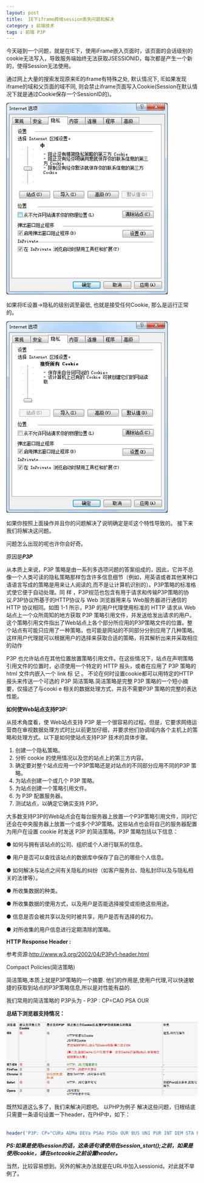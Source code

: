 ```yaml
---
layout: post
title:  IE下iframe跨域session丢失问题和解决
category : 前端技术
tags : 前端 P3P
---
```


今天碰到一个问题，就是在IE下，使用iFrame嵌入页面时，该页面的会话级别的cookie无法写入，导致服务端始终无法获取JSESSIONID，每次都是产生一个新的，使得Session无法使用。

通过网上大量的搜索发现原来IE的iframe有特殊之处, 默认情况下, IE如果发现iframe的域和父页面的域不同, 则会禁止iframe页面写入Cookie(Session在默认情况下就是通过Cookie保存一个SessionID的)。 

![网页设计](/blog-assets/2014-1-9/1.jpg)

如果将IE设置->隐私的级别调至最低, 也就是接受任何Cookie, 那么是运行正常的。

![网页设计](/blog-assets/2014-1-9/2.jpg)

如果你按照上面操作并且你的问题解决了说明确定是IE这个特性导致的。
接下来我们将解决这问题。

问题怎么出现的呢也许你会好奇。

原因是***P3P***

从本质上来说，P3P 策略是由一系列多选项问题的答案组成的，因此，它并不总像一个人类可读的隐私策略那样包含许多信息细节（例如，用英语或者其他某种口语语言写成的策略是用来让人阅读的,而不是让计算机识别的）。P3P策略的标准格式使它便于自动处理。同 样 ，P3P规范也包含有用于请求和传输P3P策略的协议.P3P协议所基于的HTTP协议与 Web 浏览器用来与 Web服务器进行通信的 HTTP 协议相同。如图 1-1 所示，P3P 的用户代理使用标准的 HTTP 请求从 Web 站点上一个众所周知的地方获取 P3P 策略引用文件，并发送给发出请求的用户。这个策略引用文件指出了Web站点上各个部分所应用的P3P策略文件的位置。整个站点有可能只应用了一种策略，也可能是网站的不同部分分别应用了几种策略。这样用户代理就可以根据用户的选择来获取合适的策略，将其解析出来并采取相应的动作
 
 
P3P 也允许站点在其他位置放置策略引用文件。在这些情况下，站点在声明策略引用文件的位置时，必须使用一个特定的 HTTP 报头，或者在应用了 P3P 策略的html 文件内嵌入一个 link 标 记 。
不论在何时设置cookie都可以用特定的HTTP报头来传送一个可选的 P3P 简洁策略.简洁策略是完整 P3P 策略的一个短小摘要，仅描述了与cooki e 相关的数据处理方式，并且不需要P3P 策略的完整的表达性能。


**如何使Web站点支持P3P:**

从技术角度看，使 Web站点支持 P3P 是一个很容易的过程。但是，它要求网络运营商在审视数据处理方式时比以前更加仔细，并要求他们协调域内各个主机上的策略和处理方式。以下是如何使站点支持P3P 技术的具体步骤。

1. 创建一个隐私策略。
2. 分析 cookie 的使用情况以及您的站点上的第三方内容。
3. 确定要对整个站点应用一个P3P策略还是对站点的不同部分应用不同的P3P 策略。
4. 为站点创建一个或几个 P3P 策略。
5. 为站点创建一个策略引用文件。
6. 为 P3P 配置服务器。
7. 测试站点，以确定它确实支持 P3P。
 
 
大多数支持P3P的Web站点会在每台服务器上放置一个P3P策略引用文件，同时它还会在中央服务器上放置一个或多个P3P策略。这些站点也会将自己的服务器配置为用户在设置 cookie 时发送 P3P 的简洁策略。P3P 策略包括以下信息：

● 如何与拥有该站点的公司、组织或个人进行联系的信息。

● 用户是否可以查找该站点的数据库中保存了自己的哪些个人信息。

● 如何解决与站点之间有关隐私的纠纷（如客户服务台、隐私封印以及与隐私相关的法律等）。

● 所收集数据的种类。

● 所收集数据的使用方式，以及用户是否能选择接受或拒绝这些用途。

● 信息是否会被共享以及何时被共享，用户是否有选择的权力。

● 对所收集的用户信息进行定期清除的策略。

**HTTP Response Header :**

参考资源:<http://www.w3.org/2002/04/P3Pv1-header.html>

Compact Policies(简洁策略)
 
简洁策略,本质上就是P3P策略的一个摘要. 他们的作用是,使用户代理,可以快速敏捷的获取到站点的P3P策略信息,所以是对性能有益的. 
 
我们常用的简洁策略的 P3P头为 -   P3P : CP=CAO PSA OUR

**总结下浏览器支持情况：**

![网页设计](/blog-assets/2014-1-9/3.png)

既然知道这么多了，我们来解决问题吧。
以PHP为例子
解决这些问题，归根结底只需要一条语句设置一下header，在PHP中，如下：

```php

header('P3P: CP="CURa ADMa DEVa PSAo PSDo OUR BUS UNI PUR INT DEM STA PRE COM NAV OTC NOI DSP COR"');

```

***PS:如果是使用session的话，这条语句请使用在session_start();之前，如果是使用cookie，请在setcookie之前设置header。***
 
当然，比较容易想到。另外的解决办法就是在URL中加入sessionid。对此就不举例了。